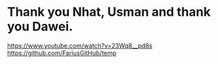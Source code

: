 # Thank you Nhat, Usman and thank you Dawei.
https://www.youtube.com/watch?v=23Wq8__pd8s </br>
https://github.com/FariusGitHub/temp
